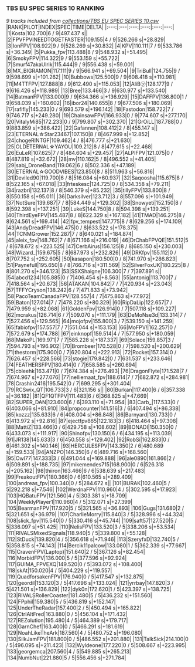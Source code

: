 ### TBS EU SPEC SERIES 10 RANKING
*9 tracks included from [collections/TBS EU SPEC SERIES 10.csv](/collections/TBS%20EU%20SPEC%20SERIES%2010.csv)*
|RANK|PILOT|INDEX|SPEC|TIME|DELTA|
|:---:|:---|:---:|:---:|:---:|---:|
|1|Kosta|102.700|6 / 9|497.437 s||
|2|FPVFPVINEEDTOGETFASTER|109.155|4 / 9|526.266 s|+28.829|
|3|IonFPV|108.922|9 / 9|528.269 s|+30.832|
|4|KPV|110.111|7 / 9|533.786 s|+36.349|
|5|Pukka_fpv|113.488|8 / 9|548.932 s|+51.495|
|6|SmokyFPV|114.322|9 / 9|553.159 s|+55.722|
|7|Smurf47akaUlrik|115.444|9 / 9|556.438 s|+59.001|
|8|MX_BIGRAMON|117.111|9 / 9|566.941 s|+69.504|
|9|TriBull|124.755|9 / 9|598.699 s|+101.262|
|10|Bubbows|125.500|9 / 9|608.418 s|+110.981|
|11|M4TTFPV|127.888|8 / 9|612.490 s|+115.053|
|12|AliB㋡|128.177|9 / 9|616.426 s|+118.989|
|13|Bree|133.466|3 / 9|630.977 s|+133.540|
|14|BatmanFPV|133.000|9 / 9|634.366 s|+136.929|
|15|DAFFPV|136.800|1 / 9|658.039 s|+160.602|
|16|ibor24|140.655|8 / 9|677.506 s|+180.069|
|17|rafifly|145.233|0 / 9|693.579 s|+196.142|
|18|Fastodon|158.722|7 / 9|746.717 s|+249.280|
|19|ChainsawFPV|166.933|0 / 9|774.607 s|+277.170|
|20|VitalyMi85|172.233|0 / 9|799.807 s|+302.370|
|21|GrOiLL|187.788|0 / 9|883.859 s|+386.422|
|22|Gafannen|108.412|2 / 8|455.147 s||
|23|ETERNAL☆Star23467|107.150|8 / 8|467.999 s|+12.852|
|24|chogeRINTGF|109.462|4 / 8|476.777 s|+21.630|
|25|OLDETERNAL☆YAYOU|109.212|8 / 8|477.615 s|+22.468|
|26|EuLeR|107.625|7 / 8|484.604 s|+29.457|
|27|ALPIFPV|121.075|0 / 8|487.819 s|+32.672|
|28|mv|110.162|5 / 8|496.552 s|+41.405|
|29|sabj_DroneBand|119.062|6 / 8|502.336 s|+47.189|
|30|ETERNAL☆GOODVIBES|123.850|8 / 8|511.963 s|+56.816|
|31|Deviled90|119.700|6 / 8|516.084 s|+60.937|
|32|Saqoosha|115.675|8 / 8|522.165 s|+67.018|
|33|frteskesc|124.725|0 / 8|534.358 s|+79.211|
|34|razbri|132.137|8 / 8|540.379 s|+85.232|
|35|tillyFPV|133.800|8 / 8|550.158 s|+95.011|
|36|Darksilver|123.712|3 / 8|557.096 s|+101.949|
|37|NotSure|139.687|7 / 8|584.449 s|+129.302|
|38|Snowyeti|152.150|8 / 8|592.398 s|+137.251|
|39|LukeS|144.750|8 / 8|594.398 s|+139.251|
|40|ThirdEyeFPV|145.487|8 / 8|622.329 s|+167.182|
|41|TMAD|146.275|8 / 8|624.561 s|+169.414|
|42|fpv_tempest|147.775|8 / 8|629.256 s|+174.109|
|43|AndyDreadFPV|146.475|0 / 8|633.522 s|+178.375|
|44|TCNMGrower|152.287|7 / 8|640.021 s|+184.874|
|45|aleix_fpv|148.762|7 / 8|671.166 s|+216.019|
|46|DrChabFPVQE|151.512|5 / 8|678.672 s|+223.525|
|47|CerbAirus|156.125|8 / 8|685.150 s|+230.003|
|48|Wizard_|159.675|5 / 8|687.973 s|+232.826|
|49|DRKfpv|155.112|0 / 8|707.752 s|+252.605|
|50|kasapon|180.500|0 / 8|741.970 s|+286.823|
|51|Paynefull|195.650|8 / 8|766.716 s|+311.569|
|52|SilverFoxUK|180.225|8 / 8|801.270 s|+346.123|
|53|SSXShaigne|106.300|7 / 7|397.891 s||
|54|abcd1234|105.885|0 / 7|406.454 s|+8.563|
|55|antonig|113.700|7 / 7|418.564 s|+20.673|
|56|ATAKAN|104.842|7 / 7|420.934 s|+23.043|
|57|TFFYCryson|138.242|6 / 7|471.833 s|+73.942|
|58|PacoTeamCanadaFPV|128.557|4 / 7|475.863 s|+77.972|
|59|Baton|127.014|7 / 7|478.220 s|+80.329|
|60|RipDaLip|122.657|7 / 7|479.959 s|+82.068|
|61|GoldenFpv|126.914|0 / 7|507.118 s|+109.227|
|62|mcrakus|126.714|6 / 7|509.070 s|+111.179|
|63|DeMoNse3d|133.314|7 / 7|527.456 s|+129.565|
|64|mojofpv|155.800|3 / 7|539.150 s|+141.259|
|65|fabiofpv|157.557|7 / 7|551.044 s|+153.153|
|66|MoFPV!|162.257|0 / 7|572.679 s|+174.788|
|67|einknopf|159.514|4 / 7|577.950 s|+180.059|
|68|MakoPL|169.971|7 / 7|585.228 s|+187.337|
|69|Solace|159.857|3 / 7|594.793 s|+196.902|
|70|Brombeer|170.528|0 / 7|598.520 s|+200.629|
|71|thestorm|175.900|0 / 7|620.804 s|+222.913|
|72|Rocket|157.314|0 / 7|626.457 s|+228.566|
|73|stogie|179.842|0 / 7|631.537 s|+233.646|
|74|FEATHERSFPV|180.414|0 / 7|658.585 s|+260.694|
|75|cbleehk|163.471|0 / 7|674.384 s|+276.493|
|76|DragonFlyte|171.528|7 / 7|674.967 s|+277.076|
|77|nelliemaat_fpv|188.614|7 / 7|682.872 s|+284.981|
|78|Crashin2416|195.542|0 / 7|699.295 s|+301.404|
|79|RCSwix_QT|106.733|3 / 6|321.156 s||
|80|Burkan|117.400|6 / 6|357.338 s|+36.182|
|81|QF1QTFPV|111.483|6 / 6|368.825 s|+47.669|
|82|SUPER_DAN|123.600|6 / 6|393.110 s|+71.954|
|83|Carb_|117.533|0 / 6|403.066 s|+81.910|
|84|propcounter|141.516|3 / 6|407.494 s|+86.338|
|85|kozzz|135.633|6 / 6|408.004 s|+86.848|
|86|Barnyard|130.733|0 / 6|413.972 s|+92.816|
|87|ejectfpv865|122.183|3 / 6|418.464 s|+97.308|
|88|MattiZ|133.466|0 / 6|429.758 s|+108.602|
|89|BONADI|150.350|0 / 6|433.073 s|+111.917|
|90|Shinofpv|130.150|6 / 6|434.195 s|+113.039|
|91|JR138|145.633|3 / 6|450.558 s|+129.402|
|92|RobSi|162.833|0 / 6|461.302 s|+140.146|
|93|HERCULESFPV|143.350|2 / 6|480.689 s|+159.533|
|94|ANZPO|146.350|6 / 6|489.716 s|+168.560|
|95|Owl77|147.333|3 / 6|491.044 s|+169.888|
|96|ale0890|161.866|2 / 6|509.891 s|+188.735|
|97|mikemendes715|168.900|0 / 6|526.318 s|+205.162|
|98|thiiron|163.466|6 / 6|538.639 s|+217.483|
|99|FreakoutFPV|180.366|0 / 6|610.565 s|+289.409|
|100|andreas_fpv|100.340|0 / 5|284.672 s||
|101|BURAK|102.460|5 / 5|292.218 s|+7.546|
|102|WerdnaFPV|110.960|4 / 5|302.595 s|+17.923|
|103|HQBatuFPV|121.560|4 / 5|303.381 s|+18.709|
|104|WeeklyPlayer1|110.960|4 / 5|312.071 s|+27.399|
|105|BearmanFPV|117.920|5 / 5|321.565 s|+36.893|
|106|Gugs|131.680|2 / 5|321.651 s|+36.979|
|107|CharlieMorry|115.840|3 / 5|328.996 s|+44.324|
|108|slick_fpv|115.540|0 / 5|330.416 s|+45.744|
|109|saft57|127.520|5 / 5|336.097 s|+51.425|
|110|NelisFPV|133.520|3 / 5|338.206 s|+53.534|
|111|RIVALSMixedSignals|118.940|5 / 5|339.800 s|+55.128|
|112|StDuck|139.820|4 / 5|356.618 s|+71.946|
|113|SzeryfxD|132.740|5 / 5|358.815 s|+74.143|
|114|Bercik11palcow|133.080|1 / 5|362.339 s|+77.667|
|115|CravenFPV(Laptop)|151.640|2 / 5|367.126 s|+82.454|
|116|MorbidFPV|136.000|5 / 5|377.596 s|+92.924|
|117|GUIMA_FPVEXQ|149.520|0 / 5|393.072 s|+108.400|
|118|skAt|150.020|4 / 5|404.229 s|+119.557|
|119|QuadforsakenFPV|176.940|0 / 5|417.547 s|+132.875|
|120|geordil|153.120|3 / 5|417.696 s|+133.024|
|121|yrrbay|147.820|3 / 5|421.501 s|+136.829|
|122|dyk0n|172.620|1 / 5|423.397 s|+138.725|
|123|RIVALSRollerCoaster|181.480|5 / 5|436.232 s|+151.560|
|124|FPphil|159.380|5 / 5|436.819 s|+152.147|
|125|UnderTheRadar|157.400|2 / 5|450.494 s|+165.822|
|126|CtrlAltFred|163.880|0 / 5|456.104 s|+171.432|
|127|REZolution|195.480|4 / 5|464.389 s|+179.717|
|128|GarnChef|163.400|0 / 5|466.291 s|+181.619|
|129|NoahLikeTheArk|187.560|4 / 5|480.752 s|+196.080|
|130|SilkJamFPV|181.800|0 / 5|486.552 s|+201.880|
|131|TalkSick|214.100|0 / 5|496.095 s|+211.423|
|132|Wyldeone|177.220|0 / 5|508.667 s|+223.995|
|133|georgemca|207.560|4 / 5|549.885 s|+265.213|
|134|NumbNut|221.880|5 / 5|556.456 s|+271.784|
